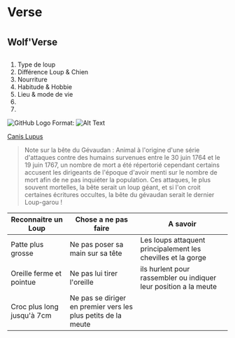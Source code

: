# Verse <h1>
  
## Wolf'Verse <h2>

1. Type de loup
2. Différence Loup & Chien
3. Nourriture
4. Habitude & Hobbie
5. Lieu & mode de vie 
6. 
7. 

![GitHub Logo](/images/logo.png) Format: ![Alt Text](https://www.sudinfo.be/sites/default/files/dpistyles_v2/FirstImageUrl/2021/01/13/node_309308/46371256/public/2021/01/13/B9725805879Z.1_20210113183007_000+GJMHD0PJF.1-0.jpg?itok=CJ3QTVHk1610559042)

[Canis Lupus](https://fr.wikipedia.org/wiki/Canis_lupus)


> Note sur la bête du Gévaudan : Animal à l'origine d'une série d'attaques contre des humains survenues entre le 30 juin 1764 et le 19 juin 1767, un nombre de mort a été répertorié cependant certains accusent les dirigeants de l'époque d'avoir menti sur le nombre de mort afin de ne pas inquiéter la population. Ces attaques, le plus souvent mortelles, la bête serait un loup géant, et si l'on croit certaines écritures occultes, la bête du gévaudan serait le dernier Loup-garou !

Reconnaitre un Loup | Chose a ne pas faire | A savoir |
------------------- |  ------------------- | -------- |
Patte plus grosse | Ne pas poser sa main sur sa tête | Les loups attaquent principalement les chevilles et la gorge
Oreille ferme et pointue | Ne pas lui tirer l'oreille | ils hurlent pour rassembler ou indiquer leur position a la meute
Croc plus long jusqu'à 7cm | Ne pas se diriger en premier vers les plus petits de la meute |















